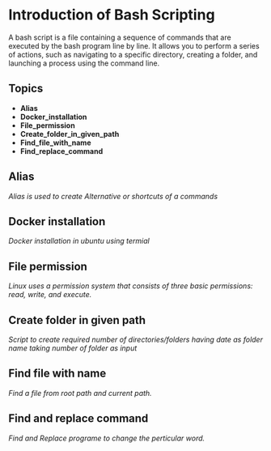 # Introduction of Bash Scripting   
A bash script is a file containing a sequence of commands that are executed by the bash program line by line. It allows you to perform a series of actions, such as navigating to a specific directory, creating a folder, and launching a process using the command line.

## Topics
* **Alias**
* **Docker_installation**
* **File_permission**
* **Create_folder_in_given_path**
* **Find_file_with_name**
* **Find_replace_command**

## **Alias** 
*Alias is used to create Alternative or shortcuts of a commands*

##  **Docker installation**
*Docker installation in ubuntu using termial* 

## **File permission**
*Linux uses a permission system that consists of three basic permissions: read, write, and execute.*

## **Create folder in given path**
*Script to create required number of directories/folders having date as folder name taking number of folder as input*

## **Find file with name**
*Find a file from root path and current path.*

## **Find and replace command**
*Find and Replace programe to change the perticular word.*
